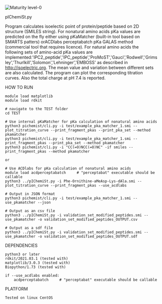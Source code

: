 ![Maturity level-0](https://img.shields.io/badge/Maturity%20Level-ML--0-red)

pIChemiSt.py

Program calculates isoelectic point of protein/peptide based on 2D structure (SMILES string). For nonatural amino acids pKa values are predicted on the fly either using pKaMatcher (built-in tool based on SMARTS patters) orACDlabs perceptabatch pKa GALAS method (commercial tool that requires licence). For natural amino acids the following sets of amino-acid pKa values are implemented:'IPC2_peptide','IPC_peptide','ProMoST','Gauci','Rodwell','Grimsley','Thurlkill','Solomon','Lehninger','EMBOSS' as described in http://isoelectric.org. The mean value and variation between different sets are also calculated. The program can plot the corresponding titration curves. Also the total charge at pH 7.4 is reported. 


HOW TO RUN

    module load matplotlib
    module load rdkit

    # navigate to the TEST folder
    cd TEST

    # Use internal pKaMatcher for pKa calculation of nonatural amino acids
    python3 pichemist/cli.py -i test/example_pka_matcher_1.smi --plot_titration_curve --print_fragment_pkas --print_pka_set --method pkamatcher
    python3 pichemist/cli.py -i test/example_pka_matcher_1.smi --print_fragment_pkas --print_pka_set --method pkamatcher
    python3 pichemist/cli.py -i "CC(=O)NCC(=O)NC" -if smiles --print_fragment_pkas --method pkamatcher

    or

    # Use ACDlabs for pKa calculation of nonatural amino acids
    module load acdperceptabatch     # "perceptabat" executable should be callable
    python3 ../pIChemiSt.py -i Phe-Ornithine-aMeAsp-Lys-dAla.smi --plot_titration_curve --print_fragment_pkas --use_acdlabs
   
    # Output in JSON format
    python3 pichemist/cli.py -i test/example_pka_matcher_1.smi --use_pkamatcher --json 

    # Output as an csv file
    python3 ../pIChemiSt.py -i validation_set_modified_peptides.smi --use_pkamatcher -o validation_set_modified_peptides_OUTPUT.csv

    # Output as a sdf file
    python3 ../pIChemiSt.py -i validation_set_modified_peptides.smi --use_pkamatcher -o validation_set_modified_peptides_OUTPUT.sdf
   

DEPENDENCIES 

    python3 or later 
    rdkit/2021.03.1 (tested with)
    matplotlib/3.0.3 (tested with) 
    Biopython/1.73 (tested with)
    
    if --use_acdlabs enabled:
        acdperceptabatch     # "perceptabat" executable should be callable


PLATFORM

    Tested on linux CentOS

